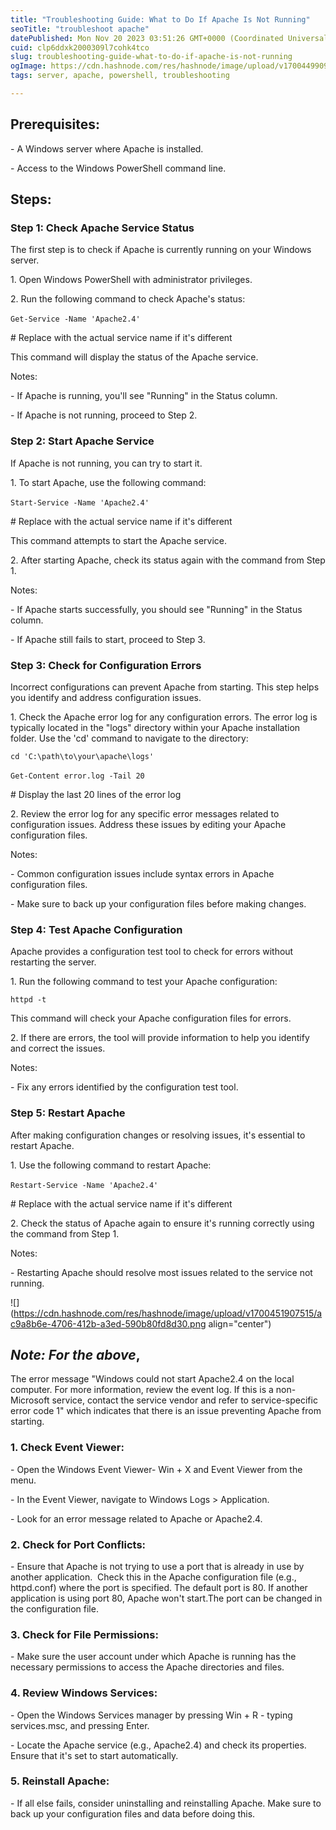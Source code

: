 ```yaml
---
title: "Troubleshooting Guide: What to Do If Apache Is Not Running"
seoTitle: "troubleshoot apache"
datePublished: Mon Nov 20 2023 03:51:26 GMT+0000 (Coordinated Universal Time)
cuid: clp6ddxk2000309l7cohk4tco
slug: troubleshooting-guide-what-to-do-if-apache-is-not-running
ogImage: https://cdn.hashnode.com/res/hashnode/image/upload/v1700449909151/bf119826-3303-44c2-b8a5-c1401e764c31.jpeg
tags: server, apache, powershell, troubleshooting

---
```


## **Prerequisites**:

\- A Windows server where Apache is installed.

\- Access to the Windows PowerShell command line.

## Steps:

### Step 1: Check Apache Service Status

The first step is to check if Apache is currently running on your Windows server.

1\. Open Windows PowerShell with administrator privileges.

2\. Run the following command to check Apache's status:

`Get-Service -Name 'Apache2.4'`  

\# Replace with the actual service name if it's different

This command will display the status of the Apache service.

Notes:

\- If Apache is running, you'll see "Running" in the Status column.

\- If Apache is not running, proceed to Step 2.

### Step 2: Start Apache Service

If Apache is not running, you can try to start it.

1\. To start Apache, use the following command:

`Start-Service -Name 'Apache2.4'`  

\# Replace with the actual service name if it's different

This command attempts to start the Apache service.

2\. After starting Apache, check its status again with the command from Step 1.

Notes:

\- If Apache starts successfully, you should see "Running" in the Status column.

\- If Apache still fails to start, proceed to Step 3.

### Step 3: Check for Configuration Errors

Incorrect configurations can prevent Apache from starting. This step helps you identify and address configuration issues.

1\. Check the Apache error log for any configuration errors. The error log is typically located in the "logs" directory within your Apache installation folder. Use the 'cd' command to navigate to the directory:

`cd 'C:\path\to\your\apache\logs'`

`Get-Content error.log -Tail 20`  

\# Display the last 20 lines of the error log

2\. Review the error log for any specific error messages related to configuration issues. Address these issues by editing your Apache configuration files.

Notes:

\- Common configuration issues include syntax errors in Apache configuration files.

\- Make sure to back up your configuration files before making changes.

### Step 4: Test Apache Configuration

Apache provides a configuration test tool to check for errors without restarting the server.

1\. Run the following command to test your Apache configuration:

`httpd -t`

This command will check your Apache configuration files for errors.

2\. If there are errors, the tool will provide information to help you identify and correct the issues.

Notes:

\- Fix any errors identified by the configuration test tool.

### Step 5: Restart Apache

After making configuration changes or resolving issues, it's essential to restart Apache.

1\. Use the following command to restart Apache:

`Restart-Service -Name 'Apache2.4'`   

\# Replace with the actual service name if it's different

2\. Check the status of Apache again to ensure it's running correctly using the command from Step 1.

Notes:

\- Restarting Apache should resolve most issues related to the service not running.

![](https://cdn.hashnode.com/res/hashnode/image/upload/v1700451907515/ac9a8b6e-4706-412b-a3ed-590b80fd8d30.png align="center")

## *Note: For the above*,

The error message "Windows could not start Apache2.4 on the local computer. For more information, review the event log. If this is a non-Microsoft service, contact the service vendor and refer to service-specific error code 1" which indicates that there is an issue preventing Apache from starting.

### 1\. Check Event Viewer:

\- Open the Windows Event Viewer- Win + X and Event Viewer from the menu.

\- In the Event Viewer, navigate to Windows Logs &gt; Application.

\- Look for an error message related to Apache or Apache2.4.

### 2\. Check for Port Conflicts:

\- Ensure that Apache is not trying to use a port that is already in use by another application.  Check this in the Apache configuration file (e.g., httpd.conf) where the port is specified. The default port is 80. If another application is using port 80, Apache won't start.The port can be changed in the configuration file.

### 3\. Check for File Permissions:

\- Make sure the user account under which Apache is running has the necessary permissions to access the Apache directories and files.

### 4\. Review Windows Services:

\- Open the Windows Services manager by pressing Win + R - typing services.msc, and pressing Enter.

\- Locate the Apache service (e.g., Apache2.4) and check its properties. Ensure that it's set to start automatically.

### 5\. Reinstall Apache:

\- If all else fails, consider uninstalling and reinstalling Apache. Make sure to back up your configuration files and data before doing this.